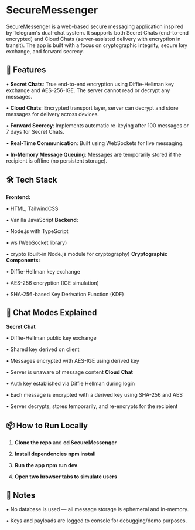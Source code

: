 # SecureMessenger
SecureMessenger is a web-based secure messaging application inspired by Telegram's dual-chat system. It supports both Secret Chats (end-to-end encrypted) and Cloud Chats (server-assisted delivery with encryption in transit). The app is built with a focus on cryptographic integrity, secure key exchange, and forward secrecy.

## 🚀 Features

•	**Secret Chats**: True end-to-end encryption using Diffie-Hellman key exchange and AES-256-IGE. The server cannot read or decrypt any messages.

•	**Cloud Chats**: Encrypted transport layer, server can decrypt and store messages for delivery across devices.

•	**Forward Secrecy**: Implements automatic re-keying after 100 messages or 7 days for Secret Chats.

•	**Real-Time Communication**: Built using WebSockets for live messaging.

•	**In-Memory Message Queuing**: Messages are temporarily stored if the recipient is offline (no persistent storage).

## 🛠 Tech Stack
**Frontend:**

•	HTML, TailwindCSS

•	Vanilla JavaScript
**Backend:**

•	Node.js with TypeScript

•	ws (WebSocket library)

•	crypto (built-in Node.js module for cryptography)
**Cryptographic Components:**

•	Diffie-Hellman key exchange

•	AES-256 encryption (IGE simulation)

•	SHA-256-based Key Derivation Function (KDF)

## 🔐 Chat Modes Explained
**Secret Chat**

•	Diffie-Hellman public key exchange

•	Shared key derived on client

•	Messages encrypted with AES-IGE using derived key

•	Server is unaware of message content
**Cloud Chat**

•	Auth key established via Diffie Hellman during login

•	Each message is encrypted with a derived key using SHA-256 and AES

•	Server decrypts, stores temporarily, and re-encrypts for the recipient

## 📦 How to Run Locally

1. **Clone the repo** and **cd SecureMessenger**

2. **Install dependencies**
**npm install**

3. **Run the app**
**npm run dev**

4. **Open two browser tabs to simulate users**

## 📘 Notes
•	No database is used — all message storage is ephemeral and in-memory.

•	Keys and payloads are logged to console for debugging/demo purposes.

